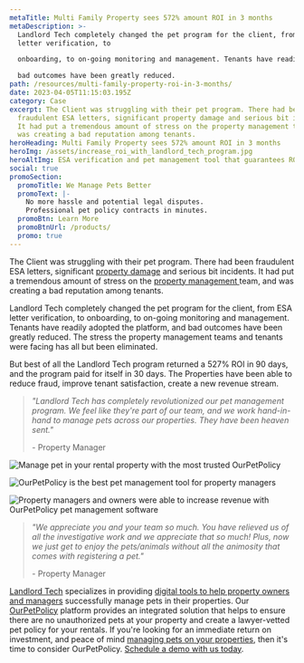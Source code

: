 ```yaml
---
metaTitle: Multi Family Property sees 572% amount ROI in 3 months
metaDescription: >-
  Landlord Tech completely changed the pet program for the client, from ESA
  letter verification, to

  onboarding, to on-going monitoring and management. Tenants have readily adopted the platform, and

  bad outcomes have been greatly reduced.
path: /resources/multi-family-property-roi-in-3-months/
date: 2023-04-05T11:15:03.195Z
category: Case
excerpt: The Client was struggling with their pet program. There had been
  fraudulent ESA letters, significant property damage and serious bit incidents.
  It had put a tremendous amount of stress on the property management team, and
  was creating a bad reputation among tenants.
heroHeading: Multi Family Property sees 572% amount ROI in 3 months
heroImg: /assets/increase_roi_with_landlord_tech_program.jpg
heroAltImg: ESA verification and pet management tool that guarantees ROI
social: true
promoSection:
  promoTitle: We Manage Pets Better
  promoText: |-
    No more hassle and potential legal disputes. 
    Professional pet policy contracts in minutes.
  promoBtn: Learn More
  promoBtnUrl: /products/
  promo: true
---
```

The Client was struggling with their pet program. There had been fraudulent ESA letters, significant [property damage](/resources/protecting-your-rental-property-from-pet-damage) and serious bit incidents. It had put a tremendous amount of stress on the [property management ](/resources/top-property-management-trends-of-2023)team, and was creating a bad reputation among tenants.

Landlord Tech completely changed the pet program for the client, from ESA letter verification, to onboarding, to on-going monitoring and management. Tenants have readily adopted the platform, and bad outcomes have been greatly reduced. The stress the property management teams and tenants were facing has all but been eliminated.

But best of all the Landlord Tech program returned a 527% ROI in 90 days, and the program paid for itself in 30 days. The Properties have been able to reduce fraud, improve tenant satisfaction, create a new revenue stream.

> *"Landlord Tech has completely revolutionized our pet management program. We feel like they're part of our team, and we work hand-in-hand to manage pets across our properties. They have been heaven sent."*
>
> \- Property Manager 

![Manage pet in your rental property with the most trusted OurPetPolicy](/assets/manage_pet_in_your_rental_property.png)

![OurPetPolicy is the best pet management tool for property managers](/assets/ourpetpolicy_the_best_pet_management_tool.png)

![Property managers and owners were able to increase revenue with OurPetPolicy pet management software](/assets/increase_revenue_with_pet_management_program.png)

> *"We appreciate you and your team so much. You have relieved us of all the investigative work and we appreciate that so much! Plus, now we just get to enjoy the pets/animals without all the animosity that comes with registering a pet."*
>
> \- Property Manager  

[Landlord Tech](https://landlordtech.com/) specializes in providing [digital tools to help property owners and managers](https://landlordtech.com/resources/new-pet-mapping-tool-feature-added-to-pet-management-platform-ourpetpolicy) successfully manage pets in their properties. Our [OurPetPolicy](https://landlordtech.com/products) platform provides an integrated solution that helps to ensure there are no unauthorized pets at your property and create a lawyer-vetted pet policy for your rentals. If you're looking for an immediate return on investment, and peace of mind [managing pets on your properties](/resources/five-tips-for-managing-pets-on-your-rental-properties), then it's time to consider OurPetPolicy. [Schedule a demo with us today](https://info.ourpetpolicy.com/demo/).
